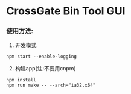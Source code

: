 # CrossGate Bin Tool GUI


### 使用方法:

1. 开发模式
```
npm start --enable-logging
```

2. 构建app(注:不要用cnpm)
```
npm install
npm run make -- --arch="ia32,x64"
```